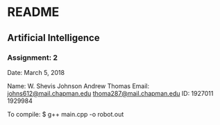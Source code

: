 # README
## Artificial Intelligence
### Assignment: 2
Date: March 5, 2018

Name:     W. Shevis Johnson           Andrew Thomas
Email:    johns612@mail.chapman.edu   thoma287@mail.chapman.edu
ID:       1927011                     1929984

To compile:
    $ g++ main.cpp -o robot.out
